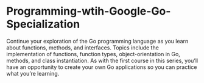 # Programming-wtih-Google-Go-Specialization

Continue your exploration of the Go programming language as you learn about functions, methods, and interfaces. Topics include the implementation of functions, function types, object-orientation in Go, methods, and class instantiation. As with the first course in this series, you’ll have an opportunity to create your own Go applications so you can practice what you’re learning.
